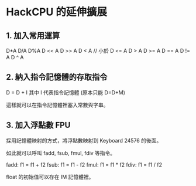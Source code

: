 # HackCPU 的延伸擴展

## 1. 加入常用運算

D*A
D/A
D%A
D << A
D >> A
D < A    // 小於
D <= A
D > A
D >= A
D == A
D != A
D ^ A

## 2. 納入指令記憶體的存取指令

D = D + I    其中 I 代表指令記憶體 (原本只能 D=D+M)

這樣就可以在指令記憶體裡塞入常數與字串。

## 3. 加入浮點數 FPU

採用記憶體映射的方式，將浮點數映射到 Keyboard 24576 的後面。

如此就可以呼叫 fadd, fsub, fmul, fdiv 等指令。

fadd: f1 = f1 + f2
fsub: f1 = f1 - f2
fmul: f1 = f1 * f2
fdiv: f1 = f1 / f2

float 的初始值可以存在 IM 記憶體裡。




